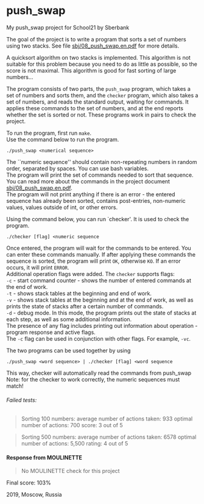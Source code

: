 # push_swap
My push_swap project for School21 by Sberbank

The goal of the project is to write a program that sorts a set of numbers using two stacks. See file [sbj/08_push_swap.en.pdf](https://github.com/TesenDesk/push_swap/blob/master/sbj/08_push_swap.en.pdf) for more details.

A quicksort algorithm on two stacks is implemented. This algorithm is not suitable for this problem because you need to do as little as possible, so the score is not maximal. This algorithm is good for fast sorting of large numbers...

The program consists of two parts, the `push_swap` program, which takes a set of numbers and sorts them, and the `checker` program, which also takes a set of numbers, and reads the standard output, waiting for commands. It applies these commands to the set of numbers, and at the end reports whether the set is sorted or not. These programs work in pairs to check the project.

To run the program, first run `make`.    
Use the command below to run the program.    
```
./push_swap <numerical sequence>
```
The ``numeric sequence'' should contain non-repeating numbers in random order, separated by spaces. You can use bash variables.    
The program will print the set of commands needed to sort that sequence. You can read more about the commands in the project document [sbj/08_push_swap.en.pdf](https://github.com/TesenDesk/push_swap/blob/master/sbj/08_push_swap.en.pdf).    
The program will not print anything if there is an error - the entered sequence has already been sorted, contains post-entries, non-numeric values, values outside of int, or other errors.

Using the command below, you can run `checker'. It is used to check the program.
```
./checker [flag] <numeric sequence
```
Once entered, the program will wait for the commands to be entered. You can enter these commands manually. If after applying these commands the sequence is sorted, the program will print `OK`, otherwise `KO`. If an error occurs, it will print `ERROR`.    
Additional operation flags were added. The `checker` supports flags:    
`-c` - start command counter - shows the number of entered commands at the end of work.    
`-t` - shows stack tables at the beginning and end of work.    
`-v` - shows stack tables at the beginning and at the end of work, as well as prints the state of stacks after a certain number of commands.    
`-d` - debug mode. In this mode, the program prints out the state of stacks at each step, as well as some additional information.    
The presence of any flag includes printing out information about operation - program response and active flags.    
The `-c` flag can be used in conjunction with other flags. For example, `-vc`.    

The two programs can be used together by using
```
./push_swap <word sequence> | ./checker [flag] <word sequence
```
This way, checker will automatically read the commands from push_swap    
Note: for the checker to work correctly, the numeric sequences must match!
###### Failed tests:
>Sorting 100 numbers: average number of actions taken: 933 optimal number of actions: 700 score: 3 out of 5

>Sorting 500 numbers: average number of actions taken: 6578 optimal number of actions: 5,500 rating: 4 out of 5

#### Response from MOULINETTE
>No MOULINETTE check for this project

Final score: 103%

2019, Moscow, Russia
